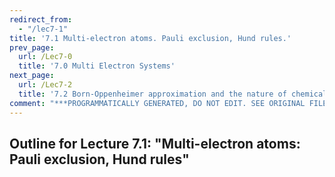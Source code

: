 ```yaml
---
redirect_from:
  - "/lec7-1"
title: '7.1 Multi-electron atoms. Pauli exclusion, Hund rules.'
prev_page:
  url: /Lec7-0
  title: '7.0 Multi Electron Systems'
next_page:
  url: /Lec7-2
  title: '7.2 Born-Oppenheimer approximation and the nature of chemical bond'
comment: "***PROGRAMMATICALLY GENERATED, DO NOT EDIT. SEE ORIGINAL FILES IN /content***"
---
```

## Outline for Lecture 7.1:  "Multi-electron atoms: Pauli exclusion, Hund rules"



